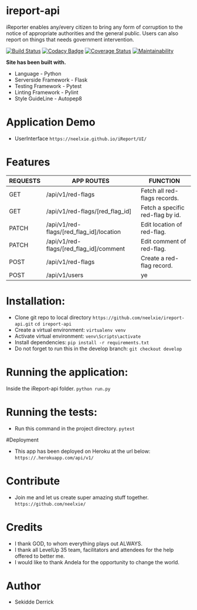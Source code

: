 # ireport-api
iReporter enables any/every citizen to bring any form of corruption to the notice of appropriate authorities and the general public. Users can also report on things that needs government intervention.

[![Build Status](https://travis-ci.org/neelxie/ireport-api.svg?branch=develop)](https://travis-ci.org/neelxie/ireport-api)
[![Codacy Badge](https://api.codacy.com/project/badge/Grade/a439c5890cce4f94b3b50e53036c014e)](https://www.codacy.com/app/neelxie/ireport-api?utm_source=github.com&amp;utm_medium=referral&amp;utm_content=neelxie/ireport-api&amp;utm_campaign=Badge_Grade)
[![Coverage Status](https://coveralls.io/repos/github/neelxie/ireport-api/badge.svg?branch=develop)](https://coveralls.io/github/neelxie/ireport-api?branch=develop)
[![Maintainability](https://api.codeclimate.com/v1/badges/aee377f03ebc940278a0/maintainability)](https://codeclimate.com/github/neelxie/ireport-api/maintainability)

<b> Site has been built with.</b>
*   Language - Python
*   Serverside Framework - Flask
*   Testing Framework - Pytest
*   Linting Framework - Pylint
*   Style GuideLine - Autopep8

# Application Demo 

*   UserInterface ``` https://neelxie.github.io/iReport/UI/ ```

# Features

  | REQUESTS | APP ROUTES | FUNCTION 
  |----------|------------|---------
  |  GET | /api/v1/red-flags | Fetch all red-flags records.
  |  GET | /api/v1/red-flags/[red_flag_id] | Fetch a specific red-flag by id.
  |  PATCH | /api/v1/red-flags/[red_flag_id]/location | Edit location of red-flag.
  |  PATCH | /api/v1/red-flags/[red_flag_id]/comment | Edit comment of red-flag.
  |  POST | /api/v1/red-flags | Create a red-flag record.
  |  POST | /api/v1/users | ye  

# Installation:

*  Clone git repo to local directory ``` https://github.com/neelxie/ireport-api.git ```
``` cd ireport-api ```
*  Create a virtual environment:
``` virtualenv venv ```
*  Activate virtual environment:
``` venv\Scripts\activate ```
*  Install dependencies:
``` pip install -r requirements.txt ```
*  Do not forget to run this in the develop branch:
``` git checkout develop ```

# Running the application:

Inside the iReport-api folder.
``` python run.py ```

# Running the tests:

*  Run this command in the project directory.
``` pytest ```

#Deployment

*  This app has been deployed on Heroku at the url below:
``` https://.herokuapp.com/api/v1/ ```

# Contribute

*  Join me and let us create super amazing stuff together.
``` https://github.com/neelxie/ ```

# Credits

*  I thank GOD, to whom everything plays out ALWAYS.
*  I thank all LevelUp 35 team, facilitators and attendees
   for the help offered to better me.
*  I would like to thank Andela for the opportunity to change the world.

# Author

*  Sekidde Derrick